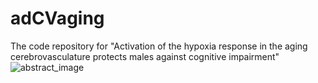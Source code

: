 # adCVaging
The code repository for "Activation of the hypoxia response in the aging cerebrovasculature protects males against cognitive impairment"
![abstract_image](https://github.com/DBprojects-lab/adCVaging/assets/102298955/017e6034-b6ba-4d15-84e3-a64f62630a32)
